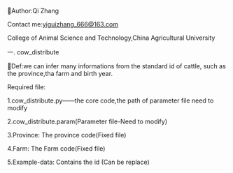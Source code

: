 👩Author:Qi Zhang

Contact me:yiguizhang_666@163.com

College of Animal Science and Technology,China Agricultural University


一. cow_distribute

📌Def:we can infer many informations from the standard id of cattle, such as the province,tha farm and birth year.

Required file:

1.cow_distribute.py——the core code,the path of parameter file need to modify

2.cow_distribute.param(Parameter file-Need to modify) 

3.Province: The province code(Fixed file)

4.Farm: The Farm code(Fixed file)

5.Example-data: Contains the id (Can be replace)

